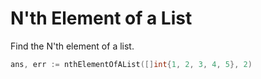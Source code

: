 # N'th Element of a List

Find the N'th element of a list.
```go
ans, err := nthElementOfAList([]int{1, 2, 3, 4, 5}, 2)
```
